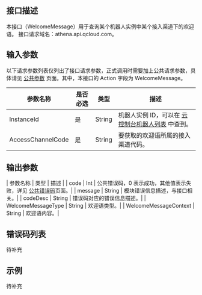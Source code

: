 ## 接口描述
本接口（WelcomeMessage）用于查询某个机器人实例中某个接入渠道下的欢迎语。
接口请求域名：athena.api.qcloud.com。

## 输入参数
以下请求参数列表仅列出了接口请求参数，正式调用时需要加上公共请求参数，具体请见 [公共参数](超链接至公共参数页面) 页面。其中，本接口的 Action 字段为 WelcomeMessage。

| 参数名称 | 是否必选 | 类型 | 描述 | 
|---------|---------|---------|---------|
| InstanceId | 是 | String	 | 机器人实例 ID，可以在 [云控制台机器人列表](超链接至云控制台机器人列表) 中查到。 | 
| AccessChannelCode | 是 | String | 要获取的欢迎语所属的接入渠道代码。 | 

## 输出参数
| 参数名称 | 类型 | 描述 | 
| code | Int | 公共错误码，0 表示成功，其他值表示失败，详见 [公共错误码](超链接至错误码页面)页面。|
| message | String | 模块错误信息描述，与接口相关。|
| codeDesc | String | 错误码对应的错误信息描述。|
| WelcomeMessageType | String | 欢迎语类型。|
| WelcomeMessageContext | String | 欢迎语内容。|

## 错误码列表
待补充

## 示例
待补充

